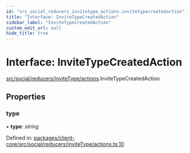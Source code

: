 ```yaml
---
id: "src_social_reducers_invitetype_actions.invitetypecreatedaction"
title: "Interface: InviteTypeCreatedAction"
sidebar_label: "InviteTypeCreatedAction"
custom_edit_url: null
hide_title: true
---
```


# Interface: InviteTypeCreatedAction

[src/social/reducers/inviteType/actions](../modules/src_social_reducers_invitetype_actions.md).InviteTypeCreatedAction

## Properties

### type

• **type**: *string*

Defined in: [packages/client-core/src/social/reducers/inviteType/actions.ts:10](https://github.com/xr3ngine/xr3ngine/blob/673ad6a5f/packages/client-core/src/social/reducers/inviteType/actions.ts#L10)
